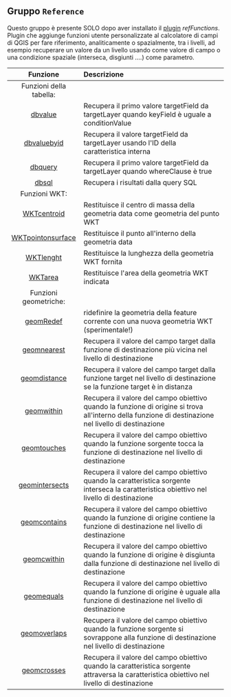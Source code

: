 ## Gruppo `Reference`

Questo gruppo è presente SOLO dopo aver installato il [plugin](https://geogear.wordpress.com/2014/11/13/reffunctions-v1-0/) _refFunctions_. Plugin che aggiunge funzioni utente personalizzate al calcolatore di campi di QGIS per fare riferimento, analiticamente o spazialmente, tra i livelli, ad esempio recuperare un valore da un livello usando come valore di campo o una condizione spaziale (interseca, disgiunti ....) come parametro.

 Funzione  | Descrizione
:----------:|:-----------
Funzioni della tabella:|
[dbvalue](dbvalue.md) | Recupera il primo valore targetField da targetLayer quando keyField è uguale a conditionValue
[dbvaluebyid](dbvaluebyid.md) | Recupera il valore targetField da targetLayer usando l'ID della caratteristica interna
[dbquery](dbquery.md) | Recupera il primo valore targetField da targetLayer quando whereClause è true
[dbsql](dbsql.md) | Recupera i risultati dalla query SQL
Funzioni WKT:|
[WKTcentroid](WKTcentroid.md)| Restituisce il centro di massa della geometria data come geometria del punto WKT
[WKTpointonsurface](WKTpointonsurface.md) | Restituisce il punto all'interno della geometria data
[WKTlenght](WKTlenght.md) | Restituisce la lunghezza della geometria WKT fornita
[WKTarea](WKTarea.md) | Restituisce l'area della geometria WKT indicata
Funzioni geometriche:|
[geomRedef](geomRedef.md) | ridefinire la geometria della feature corrente con una nuova geometria WKT (sperimentale!)
[geomnearest](geomnearest.md) | Recupera il valore del campo target dalla funzione di destinazione più vicina nel livello di destinazione
[geomdistance](geomdistance.md) | Recupera il valore del campo target dalla funzione target nel livello di destinazione se la funzione target è in distanza
[geomwithin](geomwithin.md) | Recupera il valore del campo obiettivo quando la funzione di origine si trova all'interno della funzione di destinazione nel livello di destinazione
[geomtouches](geomtouches.md) | Recupera il valore del campo obiettivo quando la funzione sorgente tocca la funzione di destinazione nel livello di destinazione
[geomintersects](geomintersects.md) | Recupera il valore del campo obiettivo quando la caratteristica sorgente interseca la caratteristica obiettivo nel livello di destinazione
[geomcontains](geomcontains.md) | Recupera il valore del campo obiettivo quando la funzione di origine contiene la funzione di destinazione nel livello di destinazione
[geomcwithin](geomcwithin.md) | Recupera il valore del campo obiettivo quando la funzione di origine è disgiunta dalla funzione di destinazione nel livello di destinazione
[geomequals](geomequals.md) | Recupera il valore del campo obiettivo quando la funzione di origine è uguale alla funzione di destinazione nel livello di destinazione
[geomoverlaps](geomoverlaps.md) | Recupera il valore del campo obiettivo quando la funzione sorgente si sovrappone alla funzione di destinazione nel livello di destinazione
[geomcrosses](geomcrosses.md) | Recupera il valore del campo obiettivo quando la caratteristica sorgente attraversa la caratteristica obiettivo nel livello di destinazione